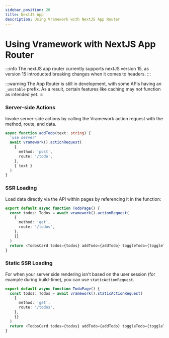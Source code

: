 ```yaml
---
sidebar_position: 20
title: NextJS App
description: Using Vramework with NextJS App Router
---
```


# Using Vramework with NextJS App Router

:::info
The nextJS app router currently supports nextJS version 15, as version 15 introducted breaking changes when it comes to headers.
:::

:::warning
The App Router is still in development, with some APIs having an `_unstable` prefix. As a result, certain features like caching may not function as intended yet.
:::

### Server-side Actions

Invoke server-side actions by calling the Vramework action request with the method, route, and data.

```typescript
async function addTodo(text: string) {
  'use server'
  await vramework().actionRequest(
    {
      method: 'post',
      route: '/todo',
    },
    { text }
  )
}
```

### SSR Loading

Load data directly via the API within pages by referencing it in the function:

```typescript
export default async function TodoPage() {
  const todos: Todos = await vramework().actionRequest(
    {
      method: 'get',
      route: '/todos',
    },
    {}
  )
  return <TodosCard todos={todos} addTodo={addTodo} toggleTodo={toggleTodo} />
}
```

### Static SSR Loading

For when your server side rendering isn't based on the user session (for example during build-time), you can use `staticActionRequest`.

```typescript
export default async function TodoPage() {
  const todos: Todos = await vramework().staticActionRequest(
    {
      method: 'get',
      route: '/todos',
    },
    {}
  )
  return <TodosCard todos={todos} addTodo={addTodo} toggleTodo={toggleTodo} />
}
```